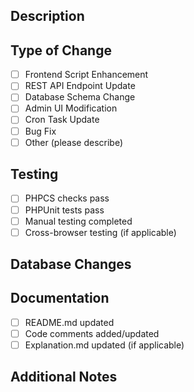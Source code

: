 ## Description
<!-- Provide a brief description of the changes in this PR -->

## Type of Change
- [ ] Frontend Script Enhancement
- [ ] REST API Endpoint Update
- [ ] Database Schema Change
- [ ] Admin UI Modification
- [ ] Cron Task Update
- [ ] Bug Fix
- [ ] Other (please describe)

## Testing
- [ ] PHPCS checks pass
- [ ] PHPUnit tests pass
- [ ] Manual testing completed
- [ ] Cross-browser testing (if applicable)

## Database Changes
<!-- Describe any database schema changes or migrations -->

## Documentation
- [ ] README.md updated
- [ ] Code comments added/updated
- [ ] Explanation.md updated (if applicable)

## Additional Notes
<!-- Any additional information that might be helpful for reviewers --> 